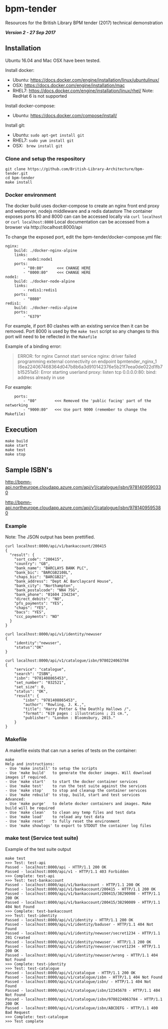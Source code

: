 # bpm-tender
Resources for the British Library BPM tender (2017) technical demonstration

***Version 2 - 27 Sep 2017***

## Installation
Ubuntu 16.04 and Mac OSX have been tested.

Install docker:

* Ubuntu: https://docs.docker.com/engine/installation/linux/ubuntulinux/
* OSX: https://docs.docker.com/engine/installation/mac
* RHEL7: https://docs.docker.com/engine/installation/linux/rhel/
Note: RedHat 6 is not supported

Install docker-compose:
* Ubuntu: https://docs.docker.com/compose/install/

Install git:
* Ubuntu: `sudo apt-get install git`
* RHEL7: `sudo yum install git`
* OSX: ` brew install git`

### Clone and setup the respository
```
git clone https://github.com/British-Library-Architecture/bpm-tender.git
cd bpm-tender
make install
```  

### Docker environment
The docker build uses docker-compose to create an nginx front end proxy and webserver, nodejs middleware and a redis datastore
The container exposes ports 80 and 8000 can can be accessed locally via `curl localhost` or `curl localhost:8000`
Local documentation can be accessed from a browser via http://localhost:8000/api

To change the exposed port, edit the bpm-tender/docker-compose.yml file:
```
nginx:
    build: ./docker-nginx-alpine
    links:
        - node1:node1
    ports:
        - "80:80"      <<< CHANGE HERE
        - "8000:80"    <<< CHANGE HERE
node1:
    build: ./docker-node-alpine
    links:
        - redis1:redis1
    ports:
        - "8080"
redis1:
    build: ./docker-redis-alpine
    ports:
        - "6379"
```

For example, if port 80 clashes with an existing service then it can be removed. Port 8000 is used by the `make test` script so any changes to this port will need to be reflected in the `Makefile`

Example of a binding error:
> ERROR: for nginx  Cannot start service nginx: driver failed programming external connectivity on endpoint bpmtender_nginx_1 (6ea224067468364d047b8b6a3d910142376e5b21f7eea0de022d1fb7b15251a5): Error starting userland proxy: listen tcp 0.0.0.0:80: bind: address already in use


For example:
```
    ports:
        - "80"        <<< Removed the 'public facing' part of the networking
        - "9000:80"   <<< Use port 9000 (remember to change the Makefile)
```

## Execution
```
make build
make start
make test
make stop
```

## Sample ISBN's

http://bpmn-api.northeurope.cloudapp.azure.com/api/v1/catalogue/isbn/9781409590330

http://bpmn-api.northeurope.cloudapp.azure.com/api/v1/catalogue/isbn/9781409595380


### Example 
Note: The JSON output has been prettified.
```
curl localhost:8000/api/v1/bankaccount/200415
{
  "result": {
    "sort_code": "200415",
    "country": "GB",
    "bank_name": "BARCLAYS BANK PLC",
    "bank_bic": "BARCGB2108L",
    "chaps_bic": "BARCGB22",
    "bank_address": "Dept AC Barclaycard House",
    "bank_city": "Northampton",
    "bank_postalcode": "NN4 7SG",
    "bank_phone": "01604 234234",
    "direct_debits": "NO",
    "pfs_payments": "YES",
    "chaps": "YES",
    "bacs": "YES",
    "ccc_payments": "NO"
  }
}

curl localhost:8000/api/v1/identity/newuser
{
    "identity":"newuser",
    "status":"OK"
}

curl localhost:8000/api/v1/catalogue/isbn/9780224063784
{
    "service": "catalogue",
    "search": "ISBN",
    "isbn": "9781408865453",
    "set_number": "032521",
    "set_size": 0,
    "status": "OK",
    "result": {
        "isbn": "9781408865453",
        "author": "Rowling, J. K.,",
        "title": "Harry Potter & the Deathly Hallows /",
        "format": "619 pages : illustrations ; 21 cm.",
        "publisher": "London : Bloomsbury, 2015."
    }
}
```

### Makefile
A makefile exists that can run a series of tests on the container:
```
make
Help and instructions:
- Use 'make install' to setup the scripts
- Use 'make build'   to generate the docker images. Will download images if required.
- Use 'make start'   to start the docker container services
- Use 'make test'    to run the test suite against the services
- Use 'make stop'    to stop and cleanup the container services
- Use 'make rebuild' to stop, build, start and test services
Advanced:
- Use 'make purge'   to delete docker containers and images. Make build will be required
- Use 'make clean'   to clean any temp files and test data
- Use 'make load'    to reload any test data
- Use 'make reset'   to fully reset the environment
- Use 'make showlogs' to export to STDOUT the container log files
```

### make test (Service test suite)
Example of the test suite output
```
make test
>>> Test: test-api
Passed - localhost:8000/api - HTTP/1.1 200 OK
Passed - localhost:8000/api/v1 - HTTP/1.1 403 Forbidden
>>> Complete: test-api
>>> Test: test-bankaccount
Passed - localhost:8000/api/v1/bankaccount - HTTP/1.1 200 OK
Passed - localhost:8000/api/v1/bankaccount/200415 - HTTP/1.1 200 OK
Passed - localhost:8000/api/v1/bankaccount/200415/38290008 - HTTP/1.1 200 OK
Passed - localhost:8000/api/v1/bankaccount/200415/38290009 - HTTP/1.1 404 Not Found
>>> Complete: test-bankaccount
>>> Test: test-identity
Passed - localhost:8000/api/v1/identity - HTTP/1.1 200 OK
Passed - localhost:8000/api/v1/identity/baduser - HTTP/1.1 404 Not Found
Passed - localhost:8000/api/v1/identity/newuser/secret1234 - HTTP/1.1 201 Created
Passed - localhost:8000/api/v1/identity/newuser - HTTP/1.1 200 OK
Passed - localhost:8000/api/v1/identity/newuser/secret1234 - HTTP/1.1 200 OK
Passed - localhost:8000/api/v1/identity/newuser/wrong - HTTP/1.1 404 Not Found
>>> Complete: test-identity
>>> Test: test-catalogue
Passed - localhost:8000/api/v1/catalogue - HTTP/1.1 200 OK
Passed - localhost:8000/api/v1/catalogue/isbn - HTTP/1.1 404 Not Found
Passed - localhost:8000/api/v1/catalogue/isbn/ - HTTP/1.1 404 Not Found
Passed - localhost:8000/api/v1/catalogue/isbn/12345678 - HTTP/1.1 404 Not Found
Passed - localhost:8000/api/v1/catalogue/isbn/9780224063784 - HTTP/1.1 200 OK
Passed - localhost:8000/api/v1/catalogue/isbn/ABCDEFG - HTTP/1.1 400 Bad Request
>>> Complete: test-catalogue
>>> Test complete
```
